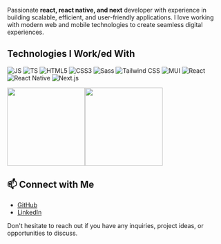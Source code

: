 Passionate **react, react native, and next** developer with experience in building scalable, efficient, and user-friendly applications.
I love working with modern web and mobile technologies to create seamless digital experiences.

## Technologies I Work/ed With

![JS](https://img.shields.io/badge/JS-000000?style=for-the-badge&logo=javascript&logoColor=white)
![TS](https://img.shields.io/badge/TS-000000?style=for-the-badge&logo=typescript&logoColor=white)
![HTML5](https://img.shields.io/badge/HTML5-000000?style=for-the-badge&logo=html5&logoColor=white)
![CSS3](https://img.shields.io/badge/CSS3-000000?style=for-the-badge&logo=css3&logoColor=white)
![Sass](https://img.shields.io/badge/Sass-000000?style=for-the-badge&logo=sass&logoColor=white)
![Tailwind CSS](https://img.shields.io/badge/Tailwind%20CSS-000000?style=for-the-badge&logo=tailwind-css&logoColor=white)
![MUI](https://img.shields.io/badge/MUI-000000?style=for-the-badge&logo=mui&logoColor=white)
![React](https://img.shields.io/badge/React-000000?style=for-the-badge&logo=react&logoColor=white)
![React Native](https://img.shields.io/badge/React%20Native-000000?style=for-the-badge&logo=react&logoColor=white)
![Next.js](https://img.shields.io/badge/Next.js-000000?style=for-the-badge&logo=next.js&logoColor=white)

<div style="display: flex; flex-direction: row; align-items: center;">
  <a href="https://github.com/andib0">
    <img height=180 src="https://github-readme-stats.vercel.app/api?username=andib0&show_icons=true&theme=react" />
  </a>
  <a href="https://github.com/andib0">
    <img height=180 src="https://github-readme-stats.vercel.app/api/top-langs?username=andib0&layout=compact&langs_count=8&theme=react" />
  </a>
</div>






## 📫 Connect with Me

-  [GitHub](https://github.com/andib0)
-  [LinkedIn](https://linkedin.com/in/andibasha)


Don't hesitate to reach out if you have any inquiries, project ideas, or opportunities to discuss.

